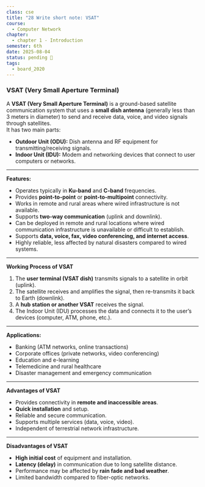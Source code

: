 ```yaml
---
class: cse
title: "28 Write short note: VSAT"
course:
  - Computer Network
chapter:
  - chapter 1 - Introduction
semester: 6th
date: 2025-08-04
status: pending 🛑
tags:
  - board_2020
---
```


### **VSAT (Very Small Aperture Terminal)**

A **VSAT (Very Small Aperture Terminal)** is a ground-based satellite communication system that uses a **small dish antenna** (generally less than 3 meters in diameter) to send and receive data, voice, and video signals through satellites.  
It has two main parts:

- **Outdoor Unit (ODU):** Dish antenna and RF equipment for transmitting/receiving signals.
- **Indoor Unit (IDU):** Modem and networking devices that connect to user computers or networks.

---

**Features:**
   
   - Operates typically in **Ku-band** and **C-band** frequencies.        
   - Provides **point-to-point** or **point-to-multipoint** connectivity.        
   - Works in remote and rural areas where wired infrastructure is not available.
   - Supports **two-way communication** (uplink and downlink).
   - Can be deployed in remote and rural locations where wired communication infrastructure is unavailable or difficult to establish.
   - Supports **data, voice, fax, video conferencing, and internet access**.
   - Highly reliable, less affected by natural disasters compared to wired systems.

---

**Working Process of VSAT**

1. The **user terminal (VSAT dish)** transmits signals to a satellite in orbit (uplink).   
2. The satellite receives and amplifies the signal, then re-transmits it back to Earth (downlink).
3. A **hub station or another VSAT** receives the signal.    
4. The Indoor Unit (IDU) processes the data and connects it to the user’s devices (computer, ATM, phone, etc.).

---

**Applications:**
   
   - Banking (ATM networks, online transactions)
   - Corporate offices (private networks, video conferencing)
   - Education and e-learning
   - Telemedicine and rural healthcare
   - Disaster management and emergency communication

---

**Advantages of VSAT**

- Provides connectivity in **remote and inaccessible areas**.    
- **Quick installation** and setup.    
- Reliable and secure communication.    
- Supports multiple services (data, voice, video).    
- Independent of terrestrial network infrastructure.    

---

**Disadvantages of VSAT**

- **High initial cost** of equipment and installation.  
- **Latency (delay)** in communication due to long satellite distance.    
- Performance may be affected by **rain fade and bad weather**.    
- Limited bandwidth compared to fiber-optic networks.